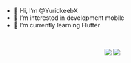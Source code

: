 - 👋 Hi, I’m @YuridkeebX
- 👀 I’m interested in  development mobile
- 🌱 I’m currently learning  Flutter

<!---
YurideebX/YurideebX is a ✨ special ✨ repository because its `README.md` (this file) appears on your GitHub profile.
You can click the Preview link to take a look at your changes.
--->
<br/>
<p align="center">
  <img align="center" src="https://github-readme-stats.vercel.app/api?username=YurideebX&count_private=true&show_icons=true&hide_border=true" />
  <img align="center" src="https://github-readme-stats.vercel.app/api/top-langs/?username=YurideebX&count_private=true&show_icons=true&hide_border=true" />
</p>
